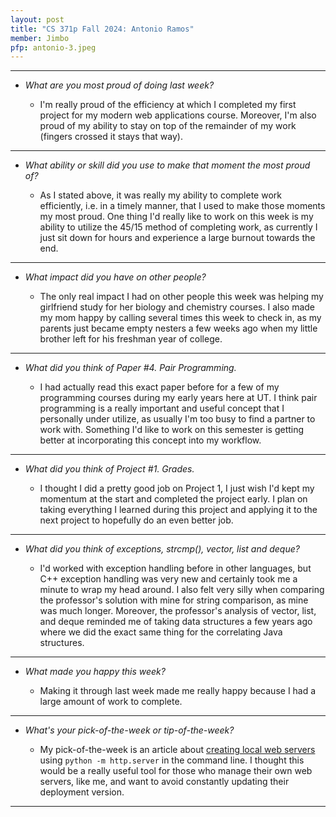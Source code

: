 ```yaml
---
layout: post
title: "CS 371p Fall 2024: Antonio Ramos"
member: Jimbo
pfp: antonio-3.jpeg
---
```

---
* *What are you most proud of doing last week?*

    * I'm really proud of the efficiency at which I completed my first project for my modern web applications course. Moreover, I'm also proud of my ability to stay on top of the remainder of my work (fingers crossed it stays that way).

---
* *What ability or skill did you use to make that moment the most proud of?*

    * As I stated above, it was really my ability to complete work efficiently, i.e. in a timely manner, that I used to make those moments my most proud. One thing I'd really like to work on this week is my ability to utilize the 45/15 method of completing work, as currently I just sit down for hours and experience a large burnout towards the end.

---
* *What impact did you have on other people?*

    * The only real impact I had on other people this week was helping my girlfriend study for her biology and chemistry courses. I also made my mom happy by calling several times this week to check in, as my parents just became empty nesters a few weeks ago when my little brother left for his freshman year of college.

---
* *What did you think of Paper #4. Pair Programming.*

    * I had actually read this exact paper before for a few of my programming courses during my early years here at UT. I think pair programming is a really important and useful concept that I personally under utilize, as usually I'm too busy to find a partner to work with. Something I'd like to work on this semester is getting better at incorporating this concept into my workflow.

---
* *What did you think of Project #1. Grades.*

    * I thought I did a pretty good job on Project 1, I just wish I'd kept my momentum at the start and completed the project early. I plan on taking everything I learned during this project and applying it to the next project to hopefully do an even better job.

---
* *What did you think of exceptions, strcmp(), vector, list and deque?*

    * I'd worked with exception handling before in other languages, but C++ exception handling was very new and certainly took me a minute to wrap my head around. I also felt very silly when comparing the professor's solution with mine for string comparison, as mine was much longer. Moreover, the professor's analysis of vector, list, and deque reminded me of taking data structures a few years ago where we did the exact same thing for the correlating Java structures.

---
* *What made you happy this week?*

    * Making it through last week made me really happy because I had a large amount of work to complete.

---
* *What's your pick-of-the-week or tip-of-the-week?*

    * My pick-of-the-week is an article about [creating local web servers](https://docs.python.org/3/library/http.server.html) using ```python -m http.server``` in the command line. I thought this would be a really useful tool for those who manage their own web servers, like me, and want to avoid constantly updating their deployment version.

---